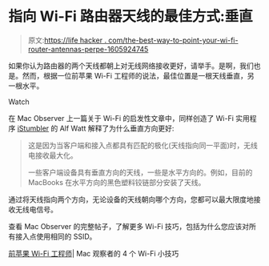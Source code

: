 # 指向 Wi-Fi 路由器天线的最佳方式:垂直

> 原文:[https://life hacker . com/the-best-way-to-point-your-wi-fi-router-antennas-perpe-1605924745](https://lifehacker.com/the-best-way-to-point-your-wi-fi-router-antennas-perpe-1605924745)

如果你认为路由器的两个天线都朝上对无线网络接收更好，请举手。是啊，我们也是。然而，根据一位前苹果 Wi-Fi 工程师的说法，最佳位置是一根天线垂直，另一根水平。

Watch

在 Mac Observer 上一篇关于 Wi-Fi 的启发性文章中，同样创造了 Wi-Fi 实用程序 [iStumbler](http://istumbler.net/) 的 Alf Watt 解释了为什么垂直方向更好:

> 这是因为当客户端和接入点都具有匹配的极化(天线指向同一平面)时，无线电接收最大化。
> 
> 一些客户端设备具有垂直方向的天线，一些是水平方向的。例如，目前的 MacBooks 在水平方向的黑色塑料铰链部分安装了天线。

通过将天线指向两个方向，无论设备的天线朝向哪个方向，您都可以最大限度地接收无线电信号。

查看 Mac Observer 的完整帖子，了解更多 Wi-Fi 技巧，包括为什么您应该对所有接入点使用相同的 SSID。

[前苹果 Wi-Fi 工程师](http://www.macobserver.com/tmo/answers/4-wi-fi-tips-from-former-apple-wi-fi-engineer)| Mac 观察者的 4 个 Wi-Fi 小技巧